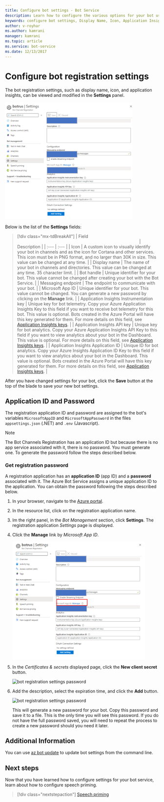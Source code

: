 ```yaml
---
title: Configure bot settings - Bot Service
description: Learn how to configure the various options for your bot using the Azure portal.
keywords: configure bot settings, Display Name, Icon, Application Insights, Settings blade
author: v-royhar
ms.author: kamrani
manager: kamrani
ms.topic: article
ms.service: bot-service
ms.date: 12/13/2017
---
```

# Configure bot registration settings

The bot registration settings, such as display name, icon, and application insights, can be viewed and modified in the **Settings** panel.

![bot registration settings](media/bot-service-portal-configure-settings/bot-service-settings.png)

Below is the list of the **Settings** fields:

> [!div class="mx-tdBreakAll"]
> | Field <img width="400px"/>| Description |
> | :---  | :---        |
> | Icon | A custom icon to visually identify your bot in channels and as the icon for Cortana and other services. This icon must be in PNG format, and no larger than 30K in size. This value can be changed at any time. |
> | Display name | The name of your bot in channels and directories. This value can be changed at any time. 35 character limit. |
> | Bot handle | Unique identifier for your bot. This value cannot be changed after creating your bot with the Bot Service. |
> | Messaging endpoint | The endpoint to communicate with your bot. |
> | Microsoft App ID | Unique identifier for your bot. This value cannot be changed. You can generate a new password by clicking on the **Manage** link. |
> | Application Insights Instrumentation key | Unique key for bot telemetry. Copy your Azure Application Insights Key to this field if you want to receive bot telemetry for this bot. This value is optional. Bots created in the Azure Portal will have this key generated for them. For more details on this field, see [Application Insights keys](~/bot-service-resources-app-insights-keys.md). |
> | Application Insights API key | Unique key for bot analytics. Copy your Azure Application Insights API Key to this field if you want to view analytics about your bot in the Dashboard. This value is optional. For more details on this field, see [Application Insights keys](~/bot-service-resources-app-insights-keys.md). |
> | Application Insights Application ID | Unique ID for bot analytics. Copy your Azure Insights Application ID Key to this field if you want to view analytics about your bot in the Dashboard. This value is optional. Bots created in the Azure Portal will have this key generated for them. For more details on this field, see [Application Insights keys](~/bot-service-resources-app-insights-keys.md). |

After you have changed settings for your bot, click the **Save** button at the top of the blade to save your new bot settings.

## Application ID and Password

The registration application ID and password are assigned to the bot's variables `MicrosoftAppID` and `MicrosoftAppPassword` in the files `appsettings.json` (.NET) and `.env` (Javascript).

> [!NOTE]
> The Bot Channels Registration has an application ID but because there is no app service associated with it, there is no password. You must generate one. To generate the password follow the steps described below.

### Get registration password

A registration application has an **application ID** (app ID) and a **password** associated with it.
The Azure Bot Service assigns a unique application ID to the application. You can obtain the password following the steps described below.

1. In your browser, navigate to the [Azure portal](https://ms.portal.azure.com).
1. In the resource list, click on the registration application name.
1. Im the right panel, in the *Bot Management* section, click  **Settings**. The registration application *Settings* page is displayed.
1. Click the **Manage** link by *Microsoft App ID*.

    ![bot registration settings password](media/azure-bot-quickstarts/bot-channels-registration-password.png)

1. In the *Certificates & secrets* displayed page, click the **New client secret** button.

    ![bot registration settings password](media/azure-bot-quickstarts/bot-channels-registration-app-secrets.png)

1. Add the description, select the expiration time, and click the **Add** button.

    ![bot registration settings password](media/azure-bot-quickstarts/bot-channels-registration-app-secrets-create.png)

    This will generate a new password for your bot. Copy this password and save it to a file. This is the only time you will see this password. If you do not have the full password saved, you will need to repeat the process to create a new password should you need it later.

## Additional Information

You can use [az bot update](https://docs.microsoft.com/cli/azure/bot?view=azure-cli-latest#az-bot-update) to update bot settings from the command line.

## Next steps

Now that you have learned how to configure settings for your bot service, learn about how to configure speech priming.
> [!div class="nextstepaction"]
> [Speech priming](bot-service-manage-speech-priming.md)
